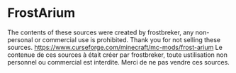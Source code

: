 # FrostArium
The contents of these sources were created by frostbreker, any non-personal or commercial use is prohibited. Thank you for not selling these sources.  https://www.curseforge.com/minecraft/mc-mods/frost-arium  Le contenue de ces sources à était créer par frostbreker, toute ustilisation non personnel ou commercial est interdite. Merci de ne pas vendre ces sources.

